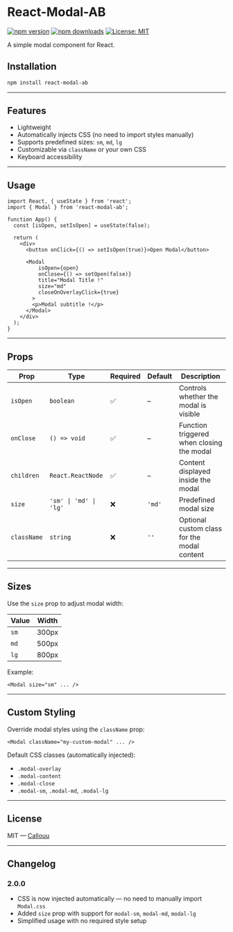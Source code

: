 # React-Modal-AB

[![npm version](https://img.shields.io/npm/v/react-modal-ab.svg)](https://www.npmjs.com/package/react-modal-ab)
[![npm downloads](https://img.shields.io/npm/dm/react-modal-ab.svg)](https://www.npmjs.com/package/react-modal-ab)
[![License: MIT](https://img.shields.io/badge/license-MIT-green.svg)](LICENSE)

A simple modal component for React.

## Installation

```bash
npm install react-modal-ab
```

---

## Features

- Lightweight
- Automatically injects CSS (no need to import styles manually)  
- Supports predefined sizes: `sm`, `md`, `lg`  
- Customizable via `className` or your own CSS  
- Keyboard accessibility

---

## Usage

```tsx
import React, { useState } from 'react';
import { Modal } from 'react-modal-ab';

function App() {
  const [isOpen, setIsOpen] = useState(false);

  return (
    <div>
      <button onClick={() => setIsOpen(true)}>Open Modal</button>

      <Modal
          isOpen={open}
          onClose={() => setOpen(false)}
          title="Modal Title !"
          size="md"
          closeOnOverlayClick={true}
        >
        <p>Modal subtitle !</p>
      </Modal>
    </div>
  );
}
```

---

## Props

| Prop        | Type                        | Required | Default | Description                                 |
|-------------|-----------------------------|----------|---------|---------------------------------------------|
| `isOpen`    | `boolean`                   | ✅        | –       | Controls whether the modal is visible       |
| `onClose`   | `() => void`                | ✅        | –       | Function triggered when closing the modal   |
| `children`  | `React.ReactNode`           | ✅        | –       | Content displayed inside the modal          |
| `size`      | `'sm' \| 'md' \| 'lg'`   | ❌        | `'md'`  | Predefined modal size                        |
| `className` | `string`                   | ❌        | `''`    | Optional custom class for the modal content |

---

## Sizes

Use the `size` prop to adjust modal width:

| Value | Width  |
|-------|--------|
| `sm`  | 300px  |
| `md`  | 500px  |
| `lg`  | 800px  |

Example:

```tsx
<Modal size="sm" ... />
```

---

## Custom Styling

Override modal styles using the `className` prop:

```tsx
<Modal className="my-custom-modal" ... />
```

Default CSS classes (automatically injected):

- `.modal-overlay`  
- `.modal-content`  
- `.modal-close`  
- `.modal-sm`, `.modal-md`, `.modal-lg`

---

## License

MIT — [Callouu](https://github.com/Callouu)

---

## Changelog

### 2.0.0

- CSS is now injected automatically — no need to manually import `Modal.css`  
- Added `size` prop with support for `modal-sm`, `modal-md`, `modal-lg`  
- Simplified usage with no required style setup
